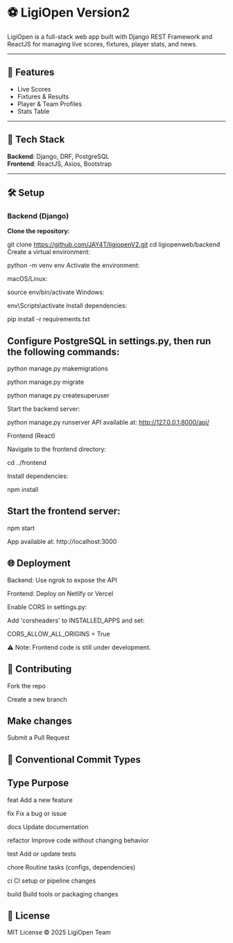# ⚽ LigiOpen Version2

LigiOpen is a full-stack web app built with Django REST Framework and ReactJS for managing live scores, fixtures, player stats, and news.

---

## 🌟 Features

- Live Scores  
- Fixtures & Results  
- Player & Team Profiles  
- Stats Table  

---

## 🚀 Tech Stack

**Backend**: Django, DRF, PostgreSQL  
**Frontend**: ReactJS, Axios, Bootstrap  

---

## 🛠️ Setup

### Backend (Django)

**Clone the repository:**

git clone https://github.com/JAY4T/ligiopenV2.git
cd ligiopenweb/backend
Create a virtual environment:


python -m venv env
Activate the environment:

macOS/Linux:


source env/bin/activate
Windows:


env\Scripts\activate
Install dependencies:


pip install -r requirements.txt

## Configure PostgreSQL in settings.py, then run the following commands:


python manage.py makemigrations

python manage.py migrate

python manage.py createsuperuser

Start the backend server:


python manage.py runserver
API available at: http://127.0.0.1:8000/api/

Frontend (React)

Navigate to the frontend directory:


cd ../frontend

Install dependencies:


npm install

## Start the frontend server:


npm start

App available at: http://localhost:3000

## 🌐 Deployment

Backend: Use ngrok to expose the API

Frontend: Deploy on Netlify or Vercel

Enable CORS in settings.py:

Add 'corsheaders' to INSTALLED_APPS and set:


CORS_ALLOW_ALL_ORIGINS = True

⚠️ Note: Frontend code is still under development.

## 🤝 Contributing

Fork the repo

Create a new branch

## Make changes

Submit a Pull Request

## 📌 Conventional Commit Types

## Type	  Purpose

feat	Add a new feature

fix	    Fix a bug or issue

docs	 Update documentation

refactor	 Improve code without changing behavior

test	  Add or update tests

chore	   Routine tasks (configs, dependencies)

ci	    CI setup or pipeline changes

build	Build tools or packaging changes


## 🪪 License

MIT License © 2025 LigiOpen Team
